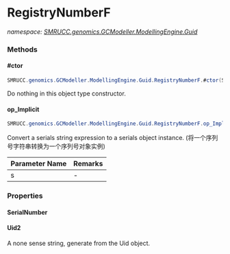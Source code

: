 ﻿# RegistryNumberF
_namespace: [SMRUCC.genomics.GCModeller.ModellingEngine.Guid](./index.md)_





### Methods

#### #ctor
```csharp
SMRUCC.genomics.GCModeller.ModellingEngine.Guid.RegistryNumberF.#ctor(System.Int32)
```
Do nothing in this object type constructor.

#### op_Implicit
```csharp
SMRUCC.genomics.GCModeller.ModellingEngine.Guid.RegistryNumberF.op_Implicit(System.String)~SMRUCC.genomics.GCModeller.ModellingEngine.Guid.RegistryNumberF
```
Convert a serials string expression to a serials object instance.
 (将一个序列号字符串转换为一个序列号对象实例)

|Parameter Name|Remarks|
|--------------|-------|
|s|-|



### Properties

#### SerialNumber

#### Uid2
A none sense string, generate from the Uid object.
